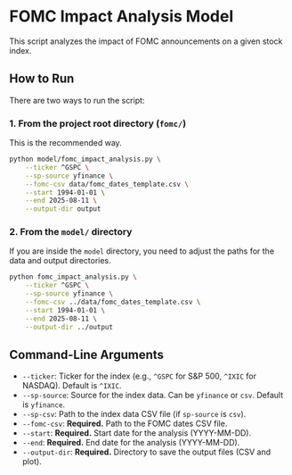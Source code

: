 # FOMC Impact Analysis Model

This script analyzes the impact of FOMC announcements on a given stock index.

## How to Run

There are two ways to run the script:

### 1. From the project root directory (`fomc/`)

This is the recommended way.

```bash
python model/fomc_impact_analysis.py \
    --ticker ^GSPC \
    --sp-source yfinance \
    --fomc-csv data/fomc_dates_template.csv \
    --start 1994-01-01 \
    --end 2025-08-11 \
    --output-dir output
```

### 2. From the `model/` directory

If you are inside the `model` directory, you need to adjust the paths for the data and output directories.

```bash
python fomc_impact_analysis.py \
    --ticker ^GSPC \
    --sp-source yfinance \
    --fomc-csv ../data/fomc_dates_template.csv \
    --start 1994-01-01 \
    --end 2025-08-11 \
    --output-dir ../output
```

## Command-Line Arguments

*   `--ticker`: Ticker for the index (e.g., `^GSPC` for S&P 500, `^IXIC` for NASDAQ). Default is `^IXIC`.
*   `--sp-source`: Source for the index data. Can be `yfinance` or `csv`. Default is `yfinance`.
*   `--sp-csv`: Path to the index data CSV file (if `sp-source` is `csv`).
*   `--fomc-csv`: **Required.** Path to the FOMC dates CSV file.
*   `--start`: **Required.** Start date for the analysis (YYYY-MM-DD).
*   `--end`: **Required.** End date for the analysis (YYYY-MM-DD).
*   `--output-dir`: **Required.** Directory to save the output files (CSV and plot).

```
